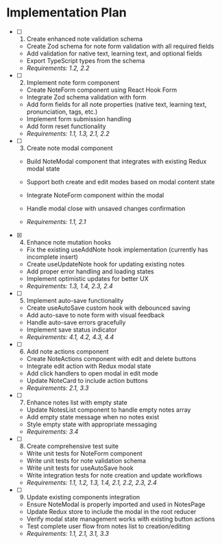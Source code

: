 # Implementation Plan

- [ ] 1. Create enhanced note validation schema

  - Create Zod schema for note form validation with all required fields
  - Add validation for native text, learning text, and optional fields
  - Export TypeScript types from the schema
  - _Requirements: 1.2, 2.2_

- [ ] 2. Implement note form component

  - Create NoteForm component using React Hook Form
  - Integrate Zod schema validation with form
  - Add form fields for all note properties (native text, learning text, pronunciation, tags, etc.)
  - Implement form submission handling
  - Add form reset functionality
  - _Requirements: 1.1, 1.3, 2.1, 2.2_

- [ ] 3. Create note modal component

  - Build NoteModal component that integrates with existing Redux modal state
  - Support both create and edit modes based on modal content state
  - Integrate NoteForm component within the modal
  - Handle modal close with unsaved changes confirmation

  - _Requirements: 1.1, 2.1_

- [x] 4. Enhance note mutation hooks

  - Fix the existing useAddNote hook implementation (currently has incomplete insert)
  - Create useUpdateNote hook for updating existing notes
  - Add proper error handling and loading states
  - Implement optimistic updates for better UX
  - _Requirements: 1.3, 1.4, 2.3, 2.4_

- [ ] 5. Implement auto-save functionality

  - Create useAutoSave custom hook with debounced saving
  - Add auto-save to note form with visual feedback
  - Handle auto-save errors gracefully
  - Implement save status indicator
  - _Requirements: 4.1, 4.2, 4.3, 4.4_

- [ ] 6. Add note actions component

  - Create NoteActions component with edit and delete buttons
  - Integrate edit action with Redux modal state
  - Add click handlers to open modal in edit mode
  - Update NoteCard to include action buttons
  - _Requirements: 2.1, 3.3_

- [ ] 7. Enhance notes list with empty state

  - Update NotesList component to handle empty notes array
  - Add empty state message when no notes exist
  - Style empty state with appropriate messaging
  - _Requirements: 3.4_

- [ ] 8. Create comprehensive test suite

  - Write unit tests for NoteForm component
  - Write unit tests for note validation schema
  - Write unit tests for useAutoSave hook
  - Write integration tests for note creation and update workflows
  - _Requirements: 1.1, 1.2, 1.3, 1.4, 2.1, 2.2, 2.3, 2.4_

- [ ] 9. Update existing components integration
  - Ensure NoteModal is properly imported and used in NotesPage
  - Update Redux store to include the modal in the root reducer
  - Verify modal state management works with existing button actions
  - Test complete user flow from notes list to creation/editing
  - _Requirements: 1.1, 2.1, 3.1, 3.3_

